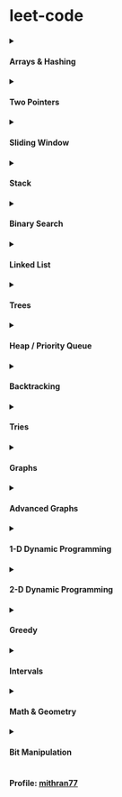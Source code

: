 # leet-code

<details>
<summary><h4>Arrays & Hashing</h4></summary>
<ul>
<li><b><a href="https://leetcode.com/problems/contains-duplicate/">Contains Duplicate</a></b> <code>This is the hint</code><br>
<a href="https://github.com/mithran77/leetcode-practice/blob/main/python/ArraysHashing/contains-duplicate.py">python</a> | 
<a href="https://github.com/mithran77/leetcode-practice/blob/main/golang/ArraysHashing/contains-duplicate.go">go</a>
</li>
<li><b><a href="https://leetcode.com/problems/valid-anagram/">Valid Anagram</a></b> <code>This is the hint</code><br>
<a href="https://github.com/mithran77/leetcode-practice/blob/main/python/ArraysHashing/valid-anagram.py">python</a> |
<a href="https://github.com/mithran77/leetcode-practice/blob/main/golang/ArraysHashing/valid-anagram.go">go</a> 
</li>
</ul>
</details>

<details>
<summary><h4>Two Pointers</h4></summary>
</details>

<details>
<summary><h4>Sliding Window</h4></summary>
</details>

<details>
<summary><h4>Stack</h4></summary>
</details>

<details>
<summary><h4>Binary Search</h4></summary>
</details>

<details>
<summary><h4>Linked List</h4></summary>
</details>

<details>
<summary><h4>Trees</h4></summary>
</details>

<details>
<summary><h4>Heap / Priority Queue</h4></summary>
</details>

<details>
<summary><h4>Backtracking</h4></summary>
</details>

<details>
<summary><h4>Tries</h4></summary>
</details>

<details>
<summary><h4>Graphs</h4></summary>
</details>

<details>
<summary><h4>Advanced Graphs</h4></summary>
</details>

<details>
<summary><h4>1-D Dynamic Programming</h4></summary>
</details>

<details>
<summary><h4>2-D Dynamic Programming</h4></summary>
</details>

<details>
<summary><h4>Greedy</h4></summary>
</details>

<details>
<summary><h4>Intervals</h4></summary>
</details>

<details>
<summary><h4>Math & Geometry</h4></summary>
</details>

<details>
<summary><h4>Bit Manipulation</h4></summary>
</details>



<h4>Profile: <a href="https://leetcode.com/u/mithran77/">mithran77</a></h4>